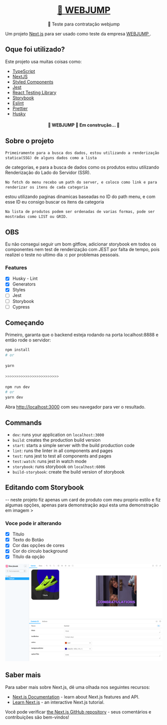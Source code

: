 
<h1 align="center">
    <a href="https://webjump.com.br/">🔗 WEBJUMP</a>
</h1>
<p align="center">🚀 Teste para contratação webjump </p

Um projeto [Next.js](https://nextjs.org/) para ser usado como teste da empresa  [WEBJUMP ](https://webjump.com.br/).
## Oque foi utilizado?

Este projeto usa muitas coisas como:

- [TypeScript](https://www.typescriptlang.org/)
- [NextJS](https://nextjs.org/)
- [Styled Components](https://styled-components.com/)
- [Jest](https://jestjs.io/)
- [React Testing Library](https://testing-library.com/docs/react-testing-library/intro)
- [Storybook](https://storybook.js.org/)
- [Eslint](https://eslint.org/)
- [Prettier](https://prettier.io/)
- [Husky](https://github.com/typicode/husky)

<h4 align="center">
	🚧  WEBJUMP 🚀 Em construção...  🚧
</h4>

## Sobre o projeto

    Primeiramente para a busca dos dados, estou utilizando a renderização statica(SSG) de alguns dados como a lista
de categorias, e para a busca de dados como os produtos estou utilizando Renderização do Lado do Servidor (SSR).

    No fetch do menu recebo um path do server, e coloco como link e para renderizar os itens de cada categoria
estou utilizando paginas dinamicas baseadas no ID do path menu, e com esse ID eu consigo buscar os itens da categoria

    Na lista de produtos podem ser ordenadas de varias formas, pode ser mostradas como LIST ou GRID.

## OBS

Eu não consegui seguir um bom gitflow, adicionar storybook em todos os componentes nem test de renderização com JEST por falta de tempo,
pois realizei o teste no ultimo dia :c por problemas pessoais.



### Features

- [x] Husky - Lint
- [x] Generators
- [x] Styles
- [ ] Jest
- [ ] Storybook
- [ ] Cypress

## Começando

Primeiro, garanta que o backend esteja rodando na porta localhost:8888 e então rode o servidor:

```bash
npm install
# or

yarn

>>>>>>>>>>>>>>>>>>>>>>>>

npm run dev
# or
yarn dev
```

Abra [http://localhost:3000](http://localhost:3000) com seu navegador para ver o resultado.

## Commands

- `dev`: runs your application on `localhost:3000`
- `build`: creates the production build version
- `start`: starts a simple server with the build production code
- `lint`: runs the linter in all components and pages
- `test`: runs jest to test all components and pages
- `test:watch`: runs jest in watch mode
- `storybook`: runs storybook on `localhost:6006`
- `build-storybook`: create the build version of storybook


## Editando com Storybook

-- neste projeto fiz apenas um card de produto com meu proprio estilo e fiz algumas opções, apenas para demonstração
aqui esta uma demonstração em imagem >

###  Voce pode ir alterando

- [x] Titulo
- [x] Texto do Botão
- [x] Cor das opções de cores
- [x] Cor do circulo background
- [x] Titulo da opção

![alt text](https://github.com/Paulo-Martin182/webjump-test/blob/master/public/storyex.png)


## Saber mais

Para saber mais sobre Next.js, dê uma olhada nos seguintes recursos:

- [Next.js Documentation](https://nextjs.org/docs) - learn about Next.js features and API.
- [Learn Next.js](https://nextjs.org/learn) - an interactive Next.js tutorial.

Você pode verificar [the Next.js GitHub repository](https://github.com/vercel/next.js/) - seus comentários e contribuições são bem-vindos!

